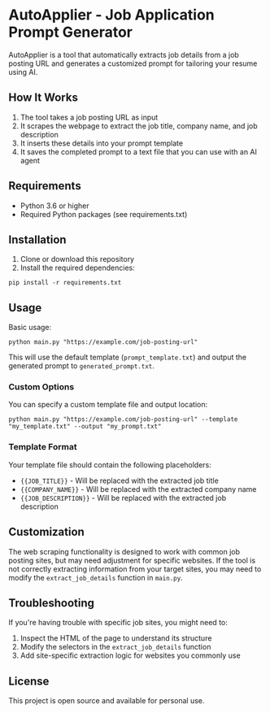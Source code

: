 # AutoApplier - Job Application Prompt Generator

AutoApplier is a tool that automatically extracts job details from a job posting URL and generates a customized prompt for tailoring your resume using AI.

## How It Works

1. The tool takes a job posting URL as input
2. It scrapes the webpage to extract the job title, company name, and job description
3. It inserts these details into your prompt template
4. It saves the completed prompt to a text file that you can use with an AI agent

## Requirements

- Python 3.6 or higher
- Required Python packages (see requirements.txt)

## Installation

1. Clone or download this repository
2. Install the required dependencies:

```
pip install -r requirements.txt
```

## Usage

Basic usage:

```
python main.py "https://example.com/job-posting-url"
```

This will use the default template (`prompt_template.txt`) and output the generated prompt to `generated_prompt.txt`.

### Custom Options

You can specify a custom template file and output location:

```
python main.py "https://example.com/job-posting-url" --template "my_template.txt" --output "my_prompt.txt"
```

### Template Format

Your template file should contain the following placeholders:
- `{{JOB_TITLE}}` - Will be replaced with the extracted job title
- `{{COMPANY_NAME}}` - Will be replaced with the extracted company name
- `{{JOB_DESCRIPTION}}` - Will be replaced with the extracted job description

## Customization

The web scraping functionality is designed to work with common job posting sites, but may need adjustment for specific websites. If the tool is not correctly extracting information from your target sites, you may need to modify the `extract_job_details` function in `main.py`.

## Troubleshooting

If you're having trouble with specific job sites, you might need to:

1. Inspect the HTML of the page to understand its structure
2. Modify the selectors in the `extract_job_details` function
3. Add site-specific extraction logic for websites you commonly use

## License

This project is open source and available for personal use.
